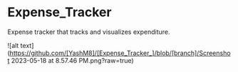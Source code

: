 # Expense_Tracker

Expense tracker that tracks and visualizes expenditure. 

![alt text](https://github.com/[YashM8]/[Expense_Tracker_]/blob/[branch]/Screenshot 2023-05-18 at 8.57.46 PM.png?raw=true)
